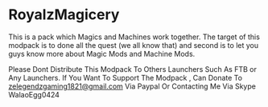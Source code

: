 # RoyalzMagicery
This is a pack which Magics and Machines work together. The target of this modpack is to done all the quest (we all know that) and second is to let you guys know more about Magic Mods and Machine Mods.

Please Dont Distribute This Modpack To Others Launchers Such As FTB or Any Launchers.
If You Want To Support The Modpack , Can Donate To zelegendzgaming1821@gmail.com Via Paypal Or Contacting Me Via Skype WalaoEgg0424
